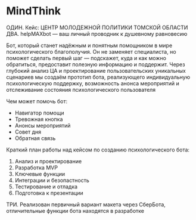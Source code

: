 # MindThink
ОДИН. Кейс: ЦЕНТР МОЛОДЕЖНОЙ ПОЛИТИКИ ТОМСКОЙ ОБЛАСТИ
ДВА. helpMAXbot — ваш личный проводник к душевному равновесию

Бот, который станет надёжным и понятным помощником в мире психологического благополучия. Он не заменяет специалиста, но поможет сделать первый шаг — подскажет, куда и как можно обратиться, предоставит полезную информацию и поддержит.
Через глубокий анализ ЦА и проектирование пользовательских уникальных сценариев мы создаём прототип бота, реализующего индивидуальную психологическую поддержку, возможность анонса мероприятий и отслеживание состояния психологического пользователя

Чем может помочь бот:

- Навигатор помощи
- Тревожная кнопка
- Анонсы мероприятий
- Совет дня
- Обратная связь

Краткий план работы над кейсом по созданию психологического бота:
1. Анализ и проектирование 
2. Разработка MVP 
3. Ключевые функции
4. Интеграции и безопастность 
5. Тестирование и отладка 
6. Подготовка к презентации 

ТРИ. Реализован первичный вариант макета через СберБота, отличительные функции бота находятся в разработке
